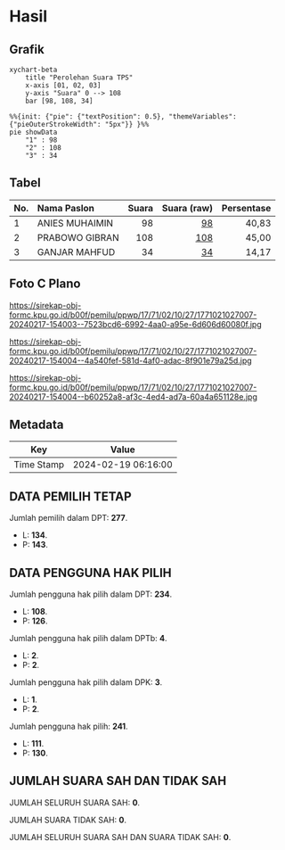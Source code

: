 # Hasil

## Grafik

```mermaid
xychart-beta
    title "Perolehan Suara TPS"
    x-axis [01, 02, 03]
    y-axis "Suara" 0 --> 108
    bar [98, 108, 34]
```

```mermaid
%%{init: {"pie": {"textPosition": 0.5}, "themeVariables": {"pieOuterStrokeWidth": "5px"}} }%%
pie showData
    "1" : 98
    "2" : 108
    "3" : 34
```

## Tabel

| No. | Nama Paslon    | Suara | Suara (raw) | Persentase |
|:--- |:-------------- | -----:| -----------:| ----------:|
| 1   | ANIES MUHAIMIN | 98    | [98][p-1]   | 40,83      |
| 2   | PRABOWO GIBRAN | 108   | [108][p-2]  | 45,00      |
| 3   | GANJAR MAHFUD  | 34    | [34][p-3]   | 14,17      |


[p-1]: https://github.com/gigit-pemilu/pemilu-2024-17-bengkulu/blob/main/pilpres/hitung-suara/sub/17-bengkulu/sub/71-kota-bengkulu/sub/02-gading-cempaka/sub/1027-cempaka-permai/sub/007-tps/sub/paslon-1.txt
[p-2]: https://github.com/gigit-pemilu/pemilu-2024-17-bengkulu/blob/main/pilpres/hitung-suara/sub/17-bengkulu/sub/71-kota-bengkulu/sub/02-gading-cempaka/sub/1027-cempaka-permai/sub/007-tps/sub/paslon-2.txt
[p-3]: https://github.com/gigit-pemilu/pemilu-2024-17-bengkulu/blob/main/pilpres/hitung-suara/sub/17-bengkulu/sub/71-kota-bengkulu/sub/02-gading-cempaka/sub/1027-cempaka-permai/sub/007-tps/sub/paslon-3.txt

## Foto C Plano

https://sirekap-obj-formc.kpu.go.id/b00f/pemilu/ppwp/17/71/02/10/27/1771021027007-20240217-154003--7523bcd6-6992-4aa0-a95e-6d606d60080f.jpg

https://sirekap-obj-formc.kpu.go.id/b00f/pemilu/ppwp/17/71/02/10/27/1771021027007-20240217-154004--4a540fef-581d-4af0-adac-8f901e79a25d.jpg

https://sirekap-obj-formc.kpu.go.id/b00f/pemilu/ppwp/17/71/02/10/27/1771021027007-20240217-154004--b60252a8-af3c-4ed4-ad7a-60a4a651128e.jpg


## Metadata

| Key        | Value               |
| ---------- | ------------------- |
| Time Stamp | 2024-02-19 06:16:00 |


## DATA PEMILIH TETAP

Jumlah pemilih dalam DPT: **277**.
 * L: **134**.
 * P: **143**.

## DATA PENGGUNA HAK PILIH

Jumlah pengguna hak pilih dalam DPT: **234**.
 * L: **108**.
 * P: **126**.

Jumlah pengguna hak pilih dalam DPTb: **4**.
 * L: **2**.
 * P: **2**.

Jumlah pengguna hak pilih dalam DPK: **3**.
 * L: **1**.
 * P: **2**.

Jumlah pengguna hak pilih: **241**.
 * L: **111**.
 * P: **130**.

## JUMLAH SUARA SAH DAN TIDAK SAH

JUMLAH SELURUH SUARA SAH: **0**.

JUMLAH SUARA TIDAK SAH: **0**.

JUMLAH SELURUH SUARA SAH DAN SUARA TIDAK SAH: **0**.


